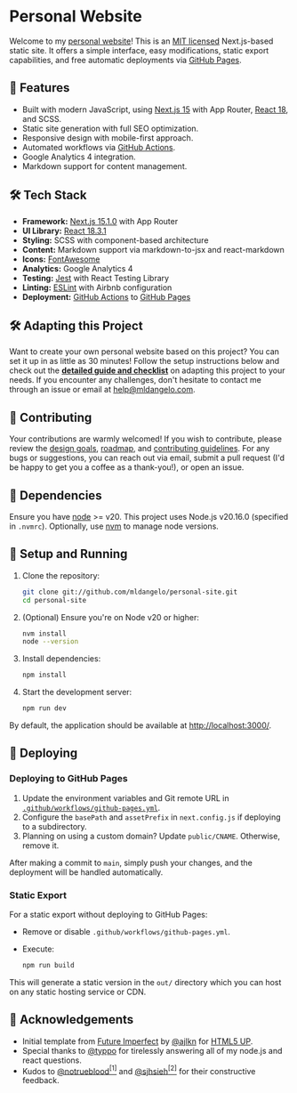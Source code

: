 # Personal Website

Welcome to my [personal website](https://mldangelo.com)! This is an [MIT licensed](https://github.com/mldangelo/personal-site/blob/main/LICENSE) Next.js-based static site. It offers a simple interface, easy modifications, static export capabilities, and free automatic deployments via [GitHub Pages](https://pages.github.com/).

## 🚀 Features

- Built with modern JavaScript, using [Next.js 15](https://nextjs.org/) with App Router, [React 18](https://react.dev/), and SCSS.
- Static site generation with full SEO optimization.
- Responsive design with mobile-first approach.
- Automated workflows via [GitHub Actions](https://github.com/features/actions).
- Google Analytics 4 integration.
- Markdown support for content management.

## 🛠 Tech Stack

- **Framework:** [Next.js 15.1.0](https://nextjs.org/) with App Router
- **UI Library:** [React 18.3.1](https://react.dev/)
- **Styling:** SCSS with component-based architecture
- **Content:** Markdown support via markdown-to-jsx and react-markdown
- **Icons:** [FontAwesome](https://fontawesome.com/)
- **Analytics:** Google Analytics 4
- **Testing:** [Jest](https://jestjs.io/) with React Testing Library
- **Linting:** [ESLint](https://eslint.org/) with Airbnb configuration
- **Deployment:** [GitHub Actions](https://github.com/features/actions) to [GitHub Pages](https://pages.github.com/)

## 🛠 Adapting this Project

Want to create your own personal website based on this project? You can set it up in as little as 30 minutes! Follow the setup instructions below and check out the **[detailed guide and checklist](./docs/adapting-guide.md)** on adapting this project to your needs. If you encounter any challenges, don't hesitate to contact me through an issue or email at [help@mldangelo.com](mailto:help@mldangelo.com).

## 🤝 Contributing

Your contributions are warmly welcomed! If you wish to contribute, please review the [design goals](./docs/design-goals.md), [roadmap](./docs/roadmap.md), and [contributing guidelines](./docs/contributing.md). For any bugs or suggestions, you can reach out via email, submit a pull request (I'd be happy to get you a coffee as a thank-you!), or open an issue.

## 🔧 Dependencies

Ensure you have [node](https://nodejs.org/) >= v20. This project uses Node.js v20.16.0 (specified in `.nvmrc`). Optionally, use [nvm](https://github.com/nvm-sh/nvm#installing-and-updating) to manage node versions.

## 🚀 Setup and Running

1. Clone the repository:

   ```bash
   git clone git://github.com/mldangelo/personal-site.git
   cd personal-site
   ```

2. (Optional) Ensure you're on Node v20 or higher:

   ```bash
   nvm install
   node --version
   ```

3. Install dependencies:

   ```bash
   npm install
   ```

4. Start the development server:

   ```bash
   npm run dev
   ```

By default, the application should be available at [http://localhost:3000/](http://localhost:3000/).

## 🚢 Deploying

### Deploying to GitHub Pages

1. Update the environment variables and Git remote URL in [`.github/workflows/github-pages.yml`](.github/workflows/github-pages.yml).
2. Configure the `basePath` and `assetPrefix` in `next.config.js` if deploying to a subdirectory.
3. Planning on using a custom domain? Update `public/CNAME`. Otherwise, remove it.

After making a commit to `main`, simply push your changes, and the deployment will be handled automatically.

### Static Export

For a static export without deploying to GitHub Pages:

- Remove or disable `.github/workflows/github-pages.yml`.
- Execute:

  ```bash
  npm run build
  ```

This will generate a static version in the `out/` directory which you can host on any static hosting service or CDN.

## 🙌 Acknowledgements

- Initial template from [Future Imperfect](https://html5up.net/future-imperfect) by [@ajlkn](https://github.com/ajlkn) for [HTML5 UP](html5up.net).
- Special thanks to [@typpo](https://github.com/typpo) for tirelessly answering all of my node.js and react questions.
- Kudos to [@notrueblood](https://github.com/notrueblood)[<sup>[1]</sup>](https://github.com/mldangelo/personal-site/pull/218) and [@sjhsieh](https://github.com/sjhsieh)[<sup>[2]</sup>](https://github.com/mldangelo/personal-site/issues/168) for their constructive feedback.
